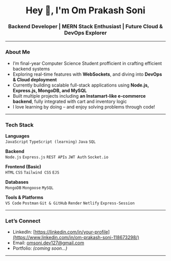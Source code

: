 <h1 align="center">Hey 👋, I'm Om Prakash Soni </h1>
<h3 align="center">Backend Developer | MERN Stack Enthusiast | Future Cloud & DevOps Explorer</h3>

---

### About Me

-  I’m final-year Computer Science Student profficient in crafting efficient backend systems
-  Exploring real-time features with **WebSockets**, and diving into **DevOps & Cloud deployment**
-  Currently building scalable full-stack applications using **Node.js, Express.js, MongoDB, and MySQL**
-  Built multiple projects including **an Instamart-like e-commerce backend**, fully integrated with cart and inventory logic
-  I love learning by doing – and enjoy solving problems through code!

---

###  Tech Stack

**Languages**  
`JavaScript` `TypeScript (learning)` `Java` `SQL`

**Backend**  
`Node.js` `Express.js` `REST APIs` `JWT Auth` `Socket.io`

**Frontend (Basic)**  
`HTML` `CSS` `Tailwind CSS` `EJS`

**Databases**  
`MongoDB` `Mongoose` `MySQL`

**Tools & Platforms**  
`VS Code` `Postman` `Git & GitHub` `Render` `Netlify` `Express-Session`

---

###  Let’s Connect

-  LinkedIn: [https://linkedin.com/in/your-profile](https://www.linkedin.com/in/om-prakash-soni-118673298/)
-  Email: omsoni.dev127@gmail.com
-  Portfolio: *(coming soon...)*

---
